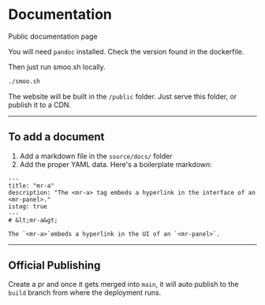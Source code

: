 # Documentation

Public documentation page

You will need `pandoc` installed. Check the version found in the dockerfile.

Then just run smoo.sh locally.

```sh
./smoo.sh
```

The website will be built in the `/public` folder.
Just serve this folder, or publish it to a CDN.

---
## To add a document

1. Add a markdown file in the `source/docs/` folder
2. Add the proper YAML data. Here's a boilerplate markdown:

```
--- 
title: "mr-a"
description: "The <mr-a> tag embeds a hyperlink in the interface of an <mr-panel>."
istag: true
---
# &lt;mr-a&gt;

The `<mr-a>`embeds a hyperlink in the UI of an `<mr-panel>`.
```

---
## Official Publishing

Create a pr and once it gets merged into `main`, it will auto publish to the `build` branch from where the deployment runs.
